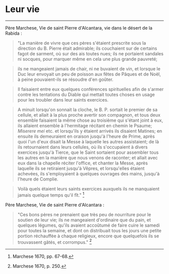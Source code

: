 # Leur vie

***

Père Marchese, Vie de saint Pierre d'Alcantara, vie dans le désert de la Rabida :

> "La manière de vivre que ces pères s'étaient prescrite sous la direction du B. Pierre était admirable; ils couchaient sur de certains fagot de sarment, où sur des ais toutes nues; ils ne portaient sandales ni socques, pour marquer même en cela une plus grande pauvreté; 

> ils ne mangeaient jamais de chair, ni ne buvaient de vin, et lorsque le Duc leur envoyait un peu de poisson aux fêtes de Pâques et de Noël, à peine pouvaient-ils se résoudre d'en goûter.

> Il faisaient entre eux quelques conférences spirituelles afin de s'armer contre les tentations du Diable qui mettait toutes choses en usage pour les troubler dans leur saints exercices.

> A minuit lorsqu'on sonnait la cloche, le B. P. sortait le premier de sa cellule, et allait à la plus proche avertir son compagnon, et tous deux ensemble faisaient la même chose au troisième qui s'étant joint à eux, ils allaient ensemble à l'hermitage récitant en chemin le Psaume; *Miserere mei* etc. et lorsqu'ils y étaient arrivés ils disaient Matines; en ensuite ils demeuraient en oraison jusqu'à l'heure de Prime, après quoi l'un d'eux disait la Messe à laquelle les autres assistaient; de là ils retournaient dans leurs cellules, où ils s'occupaient à divers exercices jusqu'à Tierce, que le Saint sortaient pour assembler tous les autres en la manière que nous venons de raconter; et allait avec eux dans la chapelle réciter l'office, et chanter la Messe, après laquelle ils se retiraient jusqu'à Vêpres, et lorsqu'elles étaient achevées, ils s'employaient à quelques ouvrages des mains, jusqu'à l'heure de Complie.

> Voilà quels étaient leurs saints exercices auxquels ils ne manquaient jamais quelque temps qu'il fît." [^1]

[^1]: Marchese 1670, pp. 67-68.

Père Marchese, Vie de saint Pierre d'Alcantara :

> "Ces bons pères ne prenaient que très peu de nourriture pour le soutien de leur vie; ils ne mangeaient d'ordinaire que du pain, et quelques légumes, qu'ils avaient accoûtumé de faire cuire le samedi pour toutes la semaine, et dont on distribuait tous les jours une petite portion réchauffée à chaque religieux, encore que quelquefois ils se trouvassent gâtés, et corrompus." [^2]

[^2]: Marchese 1670, p. 250.

